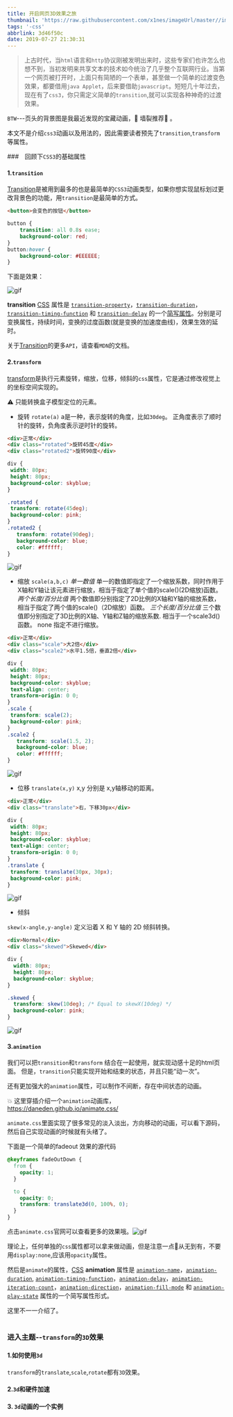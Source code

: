 ```yaml
---
title: 开启网页3D效果之旅
thumbnail: 'https://raw.githubusercontent.com/x1nes/imageUrl/master//img/th.jpg'
tags: '-css'
abbrlink: 3d46f50c
date: 2019-07-27 21:30:31
---
```

> 上古时代，当`html`语言和`http`协议刚被发明出来时，这些专家们也许怎么也想不到，当初发明来共享文本的技术如今统治了几乎整个互联网行业。当第一个网页被打开时，上面只有简陋的一个表单，甚至做一个简单的过渡变色效果，都要借用`java Applet`，后来要借助`javascript`。短短几十年过去，现在有了`css3`，你只需定义简单的`transition`,就可以实现各种神奇的过渡效果。

`BTW`---页头的背景图是我最近发现的宝藏动画，:yellow_heart: 墙裂推荐:yellow_heart:  。

本文不是介绍`css3`动画以及用法的，因此需要读者预先了`transition`,`transform`等属性。

###　回顾下`CSS3`的基础属性

#### 1.`transition`

[Transition](https://developer.mozilla.org/zh-CN/docs/Web/CSS/transition)是被用到最多的也是最简单的`CSS3`动画类型，如果你想实现鼠标划过更改背景色的功能，用`transition`是最简单的方式。

```html
<button>会变色的按钮</button>

```

```css
button {
    transition: all 0.8s ease; 
    background-color: red;
}
button:hover {
    background-color: #EEEEEE;
}
```



下面是效果：

![gif](https://raw.githubusercontent.com/x1nes/imageUrl/master/img/1.gif)



**transition** [CSS](https://developer.mozilla.org/en/CSS) 属性是 [`transition-property`](https://developer.mozilla.org/zh-CN/docs/Web/CSS/transition-property)，[`transition-duration`](https://developer.mozilla.org/zh-CN/docs/Web/CSS/transition-duration)，[`transition-timing-function`](https://developer.mozilla.org/zh-CN/docs/Web/CSS/transition-timing-function) 和 [`transition-delay`](https://developer.mozilla.org/zh-CN/docs/Web/CSS/transition-delay) 的一个[简写属性](https://developer.mozilla.org/en-US/docs/CSS/Shorthand_properties)。分别是可变换属性，持续时间，变换的过度函数(就是变换的加速度曲线)，效果生效的延时。

关于[Transition](https://developer.mozilla.org/zh-CN/docs/Web/CSS/transition)的更多`API`，请查看`MDN`的文档。



#### 2.`transform`

[transform](https://developer.mozilla.org/zh-CN/docs/Web/CSS/transform)是执行元素旋转，缩放，位移，倾斜的`css`属性，它是通过修改视觉上的坐标空间实现的。

:warning: 只能转换盒子模型定位的元素。

- 旋转
 `rotate(a)`
 a是一种<angle>，表示旋转的角度，比如`30deg`。 正角度表示了顺时针的旋转，负角度表示逆时针的旋转。
 ```html
<div>正常</div>
<div class="rotated">旋转45度</div>
<div class="rotated2">旋转90度</div>
 ```

 ```css
div {
  width: 80px;
  height: 80px;
  background-color: skyblue;
}

.rotated {
  transform: rotate(45deg); 
  background-color: pink;
}
.rotated2 {
    transform: rotate(90deg); 
    background-color: blue;
    color: #ffffff;
}
 ```
![gif](https://raw.githubusercontent.com/x1nes/imageUrl/master//img/2.gif)

- 缩放
`scale(a,b,c)`
*单一数值*
    单一的数值即指定了一个缩放系数，同时作用于X轴和Y轴让该元素进行缩放，相当于指定了单个值的scale()(2D缩放)函数。
*两个长度/百分比值*
    两个数值即分别指定了2D比例的X轴和Y轴的缩放系数，相当于指定了两个值的scale()（2D缩放）函数。
*三个长度/百分比值*
    三个数值即分别指定了3D比例的X轴、Y轴和Z轴的缩放系数. 相当于一个scale3d()函数。
none
    指定不进行缩放。

```html
<div>正常</div>
<div class="scale">大2倍</div>
<div class="scale2">水平1.5倍，垂直2倍</div>
```

```css
div {
 width: 80px;
 height: 80px;
 background-color: skyblue;
 text-align: center;
 transform-origin: 0 0;
}
.scale {
 transform: scale(2);
 background-color: pink;
}
.scale2 {
   transform: scale(1.5, 2);
   background-color: blue;
   color: #ffffff;
}
```

![gif](https://raw.githubusercontent.com/x1nes/imageUrl/master//img/3.gif)
- 位移
`translate(x,y)`
x,y 分别是 x,y轴移动的距离。
```html
<div>正常</div>
<div class="translate">右，下移30px</div>
```

```css
div {
 width: 80px;
 height: 80px;
 background-color: skyblue;
 text-align: center;
 transform-origin: 0 0;
}
.translate {
 transform: translate(30px, 30px);
 background-color: pink;
}
```
![gif](https://raw.githubusercontent.com/x1nes/imageUrl/master//img/4.gif)

- 倾斜

`skew(x-angle,y-angle)`
定义沿着 X 和 Y 轴的 2D 倾斜转换。

```html
<div>Normal</div>
<div class="skewed">Skewed</div>
```

```css
div {
  width: 80px;
  height: 80px;
  background-color: skyblue;
}

.skewed {
  transform: skew(10deg); /* Equal to skewX(10deg) */
  background-color: pink;
}
```
![gif](https://raw.githubusercontent.com/x1nes/imageUrl/master//img/5.gif)
#### 3.`animation`
我们可以把`transition`和`transform` 结合在一起使用，就实现动感十足的html页面。
但是，`transition`只能实现开始和结束的状态，并且只能“动一次”。

还有更加强大的`animation`属性，可以制作不间断，存在中间状态的动画。

:boom: 这里穿插介绍一个`animation`动画库，https://daneden.github.io/animate.css/

`animate.css`里面实现了很多常见的淡入淡出，方向移动的动画，可以看下源码，然后自己实现动画的时候就有头绪了。

下面是一个简单的fadeout 效果的源代码

```css
@keyframes fadeOutDown {
  from {
    opacity: 1;
  }

  to {
    opacity: 0;
    transform: translate3d(0, 100%, 0);
  }
}
```

点击`animate.css`官网可以查看更多的效果哦。![gif](https://raw.githubusercontent.com/x1nes/imageUrl/master/img/6.gif)





理论上，任何单独的`css`属性都可以拿来做动画，但是注意一点:hear_no_evil:从无到有，不要用`display:none`,应该用`opacity`属性。

然后是`animate`的属性，[CSS](https://developer.mozilla.org/zh-CN/docs/Web/CSS) **animation** 属性是 [`animation-name`](https://developer.mozilla.org/zh-CN/docs/Web/CSS/animation-name)，[`animation-duration`](https://developer.mozilla.org/zh-CN/docs/Web/CSS/animation-duration), [`animation-timing-function`](https://developer.mozilla.org/zh-CN/docs/Web/CSS/animation-timing-function)，[`animation-delay`](https://developer.mozilla.org/zh-CN/docs/Web/CSS/animation-delay)，[`animation-iteration-count`](https://developer.mozilla.org/zh-CN/docs/Web/CSS/animation-iteration-count)，[`animation-direction`](https://developer.mozilla.org/zh-CN/docs/Web/CSS/animation-direction)，[`animation-fill-mode`](https://developer.mozilla.org/zh-CN/docs/Web/CSS/animation-fill-mode) 和 [`animation-play-state`](https://developer.mozilla.org/zh-CN/docs/Web/CSS/animation-play-state) 属性的一个简写属性形式。

这里不一一介绍了。

# 


### 进入主题--`transform`的`3D`效果



#### 1.如何使用`3d`

`transform`的`translate`,`scale`,`rotate`都有`3D`效果。

#### 2.`3d`和硬件加速



#### 3. `3d`动画的一个实例








